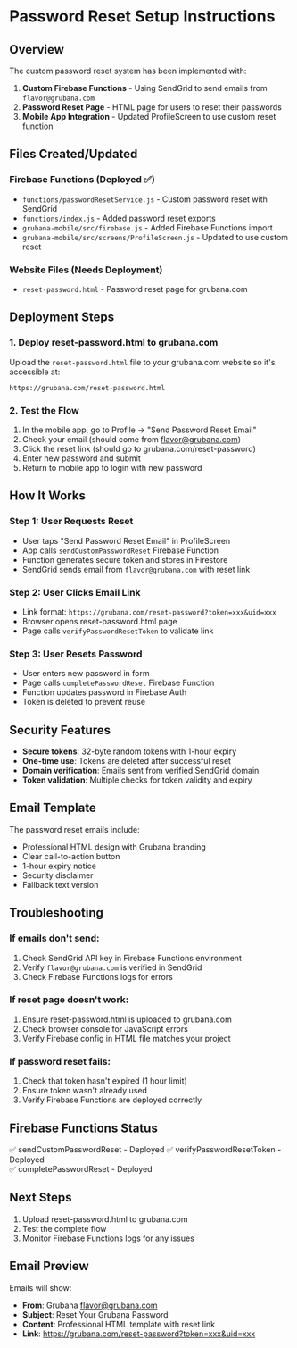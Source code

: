 # Password Reset Setup Instructions

## Overview
The custom password reset system has been implemented with:
1. **Custom Firebase Functions** - Using SendGrid to send emails from `flavor@grubana.com`
2. **Password Reset Page** - HTML page for users to reset their passwords
3. **Mobile App Integration** - Updated ProfileScreen to use custom reset function

## Files Created/Updated

### Firebase Functions (Deployed ✅)
- `functions/passwordResetService.js` - Custom password reset with SendGrid
- `functions/index.js` - Added password reset exports
- `grubana-mobile/src/firebase.js` - Added Firebase Functions import
- `grubana-mobile/src/screens/ProfileScreen.js` - Updated to use custom reset

### Website Files (Needs Deployment)
- `reset-password.html` - Password reset page for grubana.com

## Deployment Steps

### 1. Deploy reset-password.html to grubana.com
Upload the `reset-password.html` file to your grubana.com website so it's accessible at:
```
https://grubana.com/reset-password.html
```

### 2. Test the Flow
1. In the mobile app, go to Profile → "Send Password Reset Email"
2. Check your email (should come from flavor@grubana.com)
3. Click the reset link (should go to grubana.com/reset-password)
4. Enter new password and submit
5. Return to mobile app to login with new password

## How It Works

### Step 1: User Requests Reset
- User taps "Send Password Reset Email" in ProfileScreen
- App calls `sendCustomPasswordReset` Firebase Function
- Function generates secure token and stores in Firestore
- SendGrid sends email from `flavor@grubana.com` with reset link

### Step 2: User Clicks Email Link
- Link format: `https://grubana.com/reset-password?token=xxx&uid=xxx`
- Browser opens reset-password.html page
- Page calls `verifyPasswordResetToken` to validate link

### Step 3: User Resets Password
- User enters new password in form
- Page calls `completePasswordReset` Firebase Function
- Function updates password in Firebase Auth
- Token is deleted to prevent reuse

## Security Features
- **Secure tokens**: 32-byte random tokens with 1-hour expiry
- **One-time use**: Tokens are deleted after successful reset
- **Domain verification**: Emails sent from verified SendGrid domain
- **Token validation**: Multiple checks for token validity and expiry

## Email Template
The password reset emails include:
- Professional HTML design with Grubana branding
- Clear call-to-action button
- 1-hour expiry notice
- Security disclaimer
- Fallback text version

## Troubleshooting

### If emails don't send:
1. Check SendGrid API key in Firebase Functions environment
2. Verify `flavor@grubana.com` is verified in SendGrid
3. Check Firebase Functions logs for errors

### If reset page doesn't work:
1. Ensure reset-password.html is uploaded to grubana.com
2. Check browser console for JavaScript errors
3. Verify Firebase config in HTML file matches your project

### If password reset fails:
1. Check that token hasn't expired (1 hour limit)
2. Ensure token wasn't already used
3. Verify Firebase Functions are deployed correctly

## Firebase Functions Status
✅ sendCustomPasswordReset - Deployed
✅ verifyPasswordResetToken - Deployed  
✅ completePasswordReset - Deployed

## Next Steps
1. Upload reset-password.html to grubana.com
2. Test the complete flow
3. Monitor Firebase Functions logs for any issues

## Email Preview
Emails will show:
- **From**: Grubana <flavor@grubana.com>
- **Subject**: Reset Your Grubana Password
- **Content**: Professional HTML template with reset link
- **Link**: https://grubana.com/reset-password?token=xxx&uid=xxx
